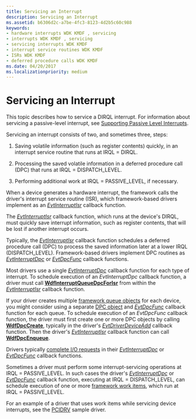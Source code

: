 ```yaml
---
title: Servicing an Interrupt
description: Servicing an Interrupt
ms.assetid: b6306d2c-a7be-4fc3-8123-4d2b5c60c988
keywords:
- hardware interrupts WDK KMDF , servicing
- interrupts WDK KMDF , servicing
- servicing interrupts WDK KMDF
- interrupt service routines WDK KMDF
- ISRs WDK KMDF
- deferred procedure calls WDK KMDF
ms.date: 04/20/2017
ms.localizationpriority: medium
---
```


# Servicing an Interrupt


This topic describes how to service a DIRQL interrupt. For information about servicing a passive-level interrupt, see [Supporting Passive Level Interrupts](supporting-passive-level-interrupts.md#servicing).

Servicing an interrupt consists of two, and sometimes three, steps:

1.  Saving volatile information (such as register contents) quickly, in an interrupt service routine that runs at IRQL = DIRQL.

2.  Processing the saved volatile information in a deferred procedure call (DPC) that runs at IRQL = DISPATCH\_LEVEL.

3.  Performing additional work at IRQL = PASSIVE\_LEVEL, if necessary.

When a device generates a hardware interrupt, the framework calls the driver's interrupt service routine (ISR), which framework-based drivers implement as an [*EvtInterruptIsr*](https://docs.microsoft.com/windows-hardware/drivers/ddi/wdfinterrupt/nc-wdfinterrupt-evt_wdf_interrupt_isr) callback function.

The [*EvtInterruptIsr*](https://docs.microsoft.com/windows-hardware/drivers/ddi/wdfinterrupt/nc-wdfinterrupt-evt_wdf_interrupt_isr) callback function, which runs at the device's DIRQL, must quickly save interrupt information, such as register contents, that will be lost if another interrupt occurs.

Typically, the [*EvtInterruptIsr*](https://docs.microsoft.com/windows-hardware/drivers/ddi/wdfinterrupt/nc-wdfinterrupt-evt_wdf_interrupt_isr) callback function schedules a deferred procedure call (DPC) to process the saved information later at a lower IRQL (DISPATCH\_LEVEL). Framework-based drivers implement DPC routines as [*EvtInterruptDpc*](https://docs.microsoft.com/windows-hardware/drivers/ddi/wdfinterrupt/nc-wdfinterrupt-evt_wdf_interrupt_dpc) or [*EvtDpcFunc*](https://docs.microsoft.com/windows-hardware/drivers/ddi/wdfdpc/nc-wdfdpc-evt_wdf_dpc) callback functions.

Most drivers use a single [*EvtInterruptDpc*](https://docs.microsoft.com/windows-hardware/drivers/ddi/wdfinterrupt/nc-wdfinterrupt-evt_wdf_interrupt_dpc) callback function for each type of interrupt. To schedule execution of an *EvtInterruptDpc* callback function, a driver must call [**WdfInterruptQueueDpcForIsr**](https://docs.microsoft.com/windows-hardware/drivers/ddi/wdfinterrupt/nf-wdfinterrupt-wdfinterruptqueuedpcforisr) from within the [*EvtInterruptIsr*](https://docs.microsoft.com/windows-hardware/drivers/ddi/wdfinterrupt/nc-wdfinterrupt-evt_wdf_interrupt_isr) callback function.

If your driver creates multiple [framework queue objects](framework-queue-objects.md) for each device, you might consider using a separate [DPC object](https://docs.microsoft.com/windows-hardware/drivers/ddi/wdfdpc/) and [*EvtDpcFunc*](https://docs.microsoft.com/windows-hardware/drivers/ddi/wdfdpc/nc-wdfdpc-evt_wdf_dpc) callback function for each queue. To schedule execution of an *EvtDpcFunc* callback function, the driver must first create one or more DPC objects by calling [**WdfDpcCreate**](https://docs.microsoft.com/windows-hardware/drivers/ddi/wdfdpc/nf-wdfdpc-wdfdpccreate), typically in the driver's [*EvtDriverDeviceAdd*](https://docs.microsoft.com/windows-hardware/drivers/ddi/wdfdriver/nc-wdfdriver-evt_wdf_driver_device_add) callback function. Then the driver's [*EvtInterruptIsr*](https://docs.microsoft.com/windows-hardware/drivers/ddi/wdfinterrupt/nc-wdfinterrupt-evt_wdf_interrupt_isr) callback function can call [**WdfDpcEnqueue**](https://docs.microsoft.com/windows-hardware/drivers/ddi/wdfdpc/nf-wdfdpc-wdfdpcenqueue).

Drivers typically [complete I/O requests](completing-i-o-requests.md) in their [*EvtInterruptDpc*](https://docs.microsoft.com/windows-hardware/drivers/ddi/wdfinterrupt/nc-wdfinterrupt-evt_wdf_interrupt_dpc) or [*EvtDpcFunc*](https://docs.microsoft.com/windows-hardware/drivers/ddi/wdfdpc/nc-wdfdpc-evt_wdf_dpc) callback functions.

Sometimes a driver must perform some interrupt-servicing operations at IRQL = PASSIVE\_LEVEL. In such cases the driver's [*EvtInterruptDpc*](https://docs.microsoft.com/windows-hardware/drivers/ddi/wdfinterrupt/nc-wdfinterrupt-evt_wdf_interrupt_dpc) or [*EvtDpcFunc*](https://docs.microsoft.com/windows-hardware/drivers/ddi/wdfdpc/nc-wdfdpc-evt_wdf_dpc) callback function, executing at IRQL = DISPATCH\_LEVEL, can schedule execution of one or more [framework work items](using-framework-work-items.md), which run at IRQL = PASSIVE\_LEVEL.

For an example of a driver that uses work items while servicing device interrupts, see the [PCIDRV](sample-kmdf-drivers.md) sample driver.

 

 





